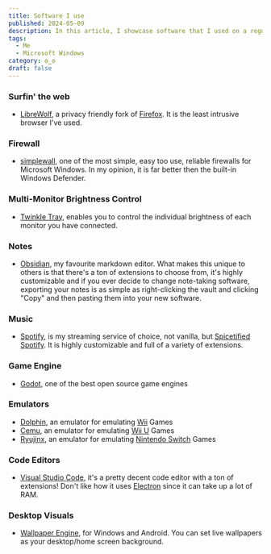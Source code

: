 ```yaml
---
title: Software I use
published: 2024-05-09
description: In this article, I showcase software that I used on a regular basis
tags:
  - Me
  - Microsoft Windows
category: ʘ‿ʘ
draft: false
---
```


### Surfin' the web

- [LibreWolf](https://librewolf.net/), a privacy friendly fork of [Firefox](https://www.mozilla.org/en-US/firefox/). It is the least intrusive browser I've used.

### Firewall

- [simplewall](https://github.com/henrypp/simplewall), one of the most simple, easy too use, reliable firewalls for Microsoft Windows. In my opinion, it is far better then the built-in Windows Defender.

### Multi-Monitor Brightness Control

- [Twinkle Tray](https://github.com/xanderfrangos/twinkle-tray), enables you to control the individual brightness of each monitor you have connected.

### Notes

- [Obsidian](https://obsidian.md/), my favourite markdown editor. What makes this unique to others is that there's a ton of extensions to choose from, it's highly customizable and if you ever decide to change note-taking software, exporting your notes is as simple as right-clicking the vault and clicking "Copy" and then pasting them into your new software.

### Music

- [Spotify](https://en.wikipedia.org/wiki/Spotify), is my streaming service of choice, not vanilla, but [Spicetified Spotify](https://github.com/spicetify). It is highly customizable and full of a variety of extensions.

### Game Engine

- [Godot](https://godotengine.org/), one of the best open source game engines

### Emulators

- [Dolphin](https://dolphin-emu.org/), an emulator for emulating [Wii](https://en.wikipedia.org/wiki/Wii) Games
- [Cemu](https://cemu.info/), an emulator for emulating [Wii U](https://en.wikipedia.org/wiki/Wii_U) Games
- [Ryujinx](https://ryujinx.org/), an emulator for emulating [Nintendo Switch](https://en.wikipedia.org/wiki/Nintendo_Switch) Games

### Code Editors

- [Visual Studio Code](https://code.visualstudio.com/), it's a pretty decent code editor with a ton of extensions! Don't like how it uses [Electron](https://www.electronjs.org/) since it can take up a lot of RAM.

### Desktop Visuals

- [Wallpaper Engine](https://www.wallpaperengine.io/en), for Windows and Android. You can set live wallpapers as your desktop/home screen background.

